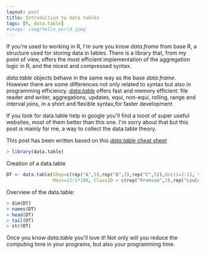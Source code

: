 ```yaml
---
layout: post
title: Introduction to data tables 
tags: [R, data.table]
#image: /img/hello_world.jpeg
---
```


If you're used to working in R, I'm sure you know *data.frame* from base R, a structure used for storing data in tables. There is a library that, from my point of view, offers the most efficient implementation of the aggregation logic in R, and the nicest and compressed syntax.

*data.table* objects behave in the same way as the base *data.frame*. However there are some differences not only related to syntax but also in programming efficiency. [*data.table*](https://cran.r-project.org/web/packages/data.table/data.table.pdf) offers fast and memory efficient: file reader and writer, aggregations, updates, equi, non-equi, rolling, range and interval joins, in a short and flexible syntax,for faster development

If you look for data.table help in google you'll find a looot of super useful websites, most of them better than this one. I'm sorry about that but this post is mainly for me, a way to collect the data.table theory. 

This post has been written based on this [*data.table* cheat sheet](https://s3.amazonaws.com/assets.datacamp.com/blog_assets/datatable_Cheat_Sheet_R.pdf)

```R
> library(data.table)

```
Creation of a data.table
```R
DT <- data.table(Shop=c(rep("A",5),rep("B",2),rep("C",5)),Units=1:12, Volume=c(1:8,NA,100,11,12)*10,
                 Mass=12:1*100, ClassID = c(rep("Premium",2),rep("LowCost",5),rep("Medium",2),rep("Premium",3)))
```
Overview of the data.table:
```R
> dim(DT)
> names(DT)
> head(DT)
> tail(DT)
> str(DT)
```

Once you know *data.table* you'll love it! Not only will you reduce the computing time in your programs, but also your programming time.


